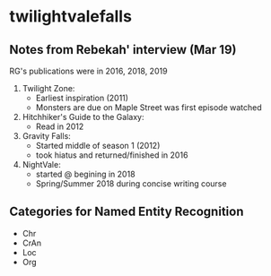 # twilightvalefalls

## Notes from Rebekah' interview (Mar 19)

RG's publications were in 2016, 2018, 2019

1) Twilight Zone:
    - Earliest inspiration (2011)
    - Monsters are due on Maple Street was first episode watched
2) Hitchhiker's Guide to the Galaxy:
    - Read in 2012
3) Gravity Falls:
     - Started middle of season 1 (2012)
    - took hiatus and returned/finished in 2016
4) NightVale:
    - started @ begining in 2018
   - Spring/Summer 2018 during concise writing course

## Categories for Named Entity Recognition
   - Chr
   - CrAn
   - Loc
   - Org
